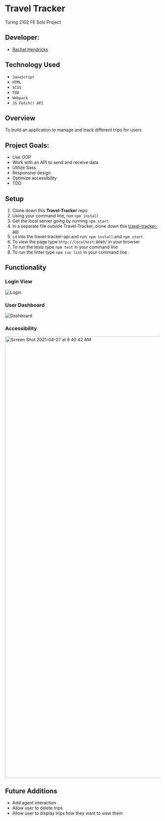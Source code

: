 # Travel Tracker
Turing 2102 FE Solo Project

## Developer:
- [Rachel Hendricks](https://github.com/rhen92)

## Technology Used
- `JavaScript`
- `HTML`
- `SCSS`
- `TDD`
- `Webpack`
- `JS Fetch() API`

## Overview
To build an application to manage and track different trips for users

## Project Goals:
- Use OOP 
- Work with an API to send and receive data
- Utilize Sass
- Responsive design
- Optimize accessibility
- TDD

## Setup
1. Clone down this **Travel-Tracker** repo
2. Using your command line, run `npm install`
3. Get the local server going by running `npm start`
4. In a separate file outside Travel-Tracker, clone down this [travel-tracker-api](https://github.com/turingschool-examples/travel-tracker-api)
5. `cd` into the travel-tracker-api and run: `npm install` and `npm start`
6. To view the page type `http://localhost:8080/` in your browser
7. To run the tests type `npm test` in your command line
8. To run the linter type `npm run lint` in your command line

## Functionality
### Login View
![Login](https://media.giphy.com/media/LKKbxiX1F9q7NpQsIB/giphy.gif)
### User Dashboard
![Dashboard](https://media.giphy.com/media/IJA0pYQ0YCLrZUQHZs/giphy.gif)
### Accessibility
<img width="1440" alt="Screen Shot 2021-04-27 at 9 40 42 AM" src="https://user-images.githubusercontent.com/76266623/116279790-2f1ddb80-a745-11eb-8021-a5be46c5d55f.png">

## Future Additions
- Add agent interaction
- Allow user to delete trips
- Allow user to display trips how they want to view them 
